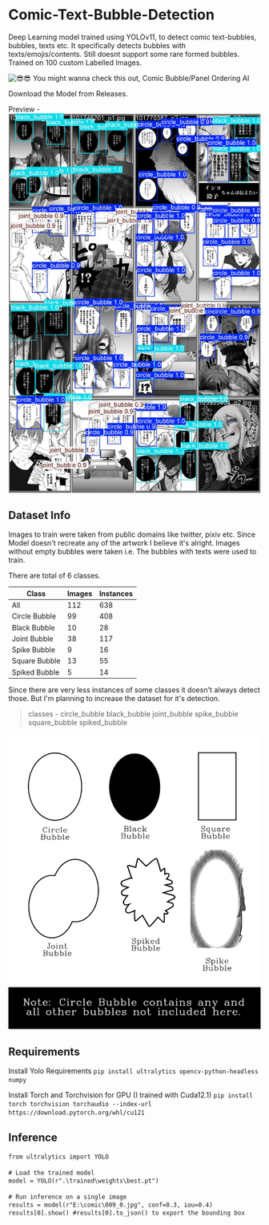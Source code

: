 # Comic-Text-Bubble-Detection
Deep Learning model trained using YOLOv11, to detect comic text-bubbles, bubbles, texts etc. It specifically detects bubbles with texts/emojis/contents. Still doesnt support some rare formed bubbles. Trained on 100 custom Labelled Images.

![:sunglasses::sunglasses: You might wanna check this out, Comic Bubble/Panel Ordering AI](https://github.com/vsatyamesc/comic-reading-order/tree/main)

Download the Model from Releases.

Preview - 
![Validation](Images/val_batch2_pred.jpg)
## Dataset Info
Images to train were taken from public domains like twitter, pixiv etc. Since Model doesn't recreate any of the artwork I believe it's alright.
Images without empty bubbles were taken i.e. The bubbles with texts were used to train.

There are total of 6 classes.

| Class             | Images | Instances |
|-------------------|--------|-----------|
| All               | 112    | 638       |
| Circle Bubble     | 99     | 408       |
| Black Bubble      | 10     | 28        |
| Joint Bubble      | 38     | 117       |
| Spike Bubble      | 9      | 16        |
| Square Bubble     | 13     | 55        |
| Spiked Bubble     | 5      | 14        |

Since there are very less instances of some classes it doesn't always detect those. But I'm planning to increase the dataset for it's detection.

> classes - circle_bubble black_bubble joint_bubble spike_bubble square_bubble spiked_bubble

![Dataset](Images/Untitled-1.jpg)

## Requirements
Install Yolo Requirements
``` pip install ultralytics opencv-python-headless numpy ```

Install Torch and Torchvision for GPU (I trained with Cuda12.1)
```pip install torch torchvision torchaudio --index-url https://download.pytorch.org/whl/cu121```

## Inference
```
from ultralytics import YOLO

# Load the trained model
model = YOLO(r".\trained\weights\best.pt")

# Run inference on a single image
results = model(r"E:\comic\009_0.jpg", conf=0.3, iou=0.4)
results[0].show() #results[0].to_json() to export the bounding box
```





